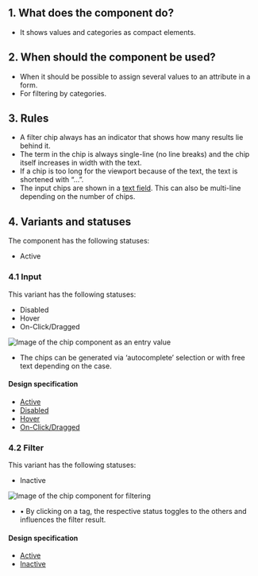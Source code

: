 ## 1. What does the component do?
* It shows values and categories as compact elements.


## 2. When should the component be used?
* When it should be possible to assign several values to an attribute in a form.
* For filtering by categories.


## 3. Rules
* A filter chip always has an indicator that shows how many results lie behind it.
* The term in the chip is always single-line (no line breaks) and the chip itself increases in width with the text.
* If a chip is too long for the viewport because of the text, the text is shortened with “…”.
* The input chips are shown in a [text field](https://digital.sbb.ch/en/webapps/components/textfiled). This can also be multi-line depending on the number of chips.


## 4. Variants and statuses
The component has the following statuses:
* Active

### 4.1 Input
This variant has the following statuses:
* Disabled
* Hover
* On-Click/Dragged

![Image of the chip component as an entry value](https://raw.githubusercontent.com/sbb-design-systems/sbb-design-system/master/webapp/components/chip/images/chip_input.png 'class: image')

* The chips can be generated via ‘autocomplete’ selection or with free text depending on the case.

#### Design specification
* [Active](https://sbb.invisionapp.com/d/main#/console/17140415/355318411/inspect)
* [Disabled](https://sbb.invisionapp.com/d/main#/console/17140415/355318412/inspect)
* [Hover](https://sbb.invisionapp.com/d/main#/console/17140415/355318413/inspect)
* [On-Click/Dragged](https://sbb.invisionapp.com/d/main#/console/17140415/355318414/inspect)

### 4.2 Filter
This variant has the following statuses:
* Inactive

![Image of the chip component for filtering](https://raw.githubusercontent.com/sbb-design-systems/sbb-design-system/master/webapp/components/chip/images/chip_filter.png 'class: image')

* •	By clicking on a tag, the respective status toggles to the others and influences the filter result.

#### Design specification
* [Active](https://sbb.invisionapp.com/d/main#/console/17140415/355318415/inspect)
* [Inactive](https://sbb.invisionapp.com/d/main#/console/17140415/355318416/inspect)
